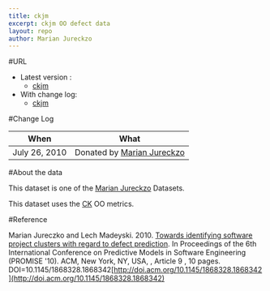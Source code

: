 ```yaml
---
title: ckjm
excerpt: ckjm OO defect data
layout: repo
author: Marian Jureckzo
---
```



#URL

  * Latest version :
    * [ckjm](https://terapromise.csc.ncsu.edu:8443/svn/repo/defect/ck/ckjm/ckjm.csv)
  * With change log:
    * [ckjm](https://terapromise.csc.ncsu.edu:8443/svn/repo/defect/ck/ckjm/)

#Change Log

When | What
---- | ----
July 26, 2010 | Donated by [Marian Jureckzo](/repo/people/data-donors/promise3.html)

#About the data

This dataset is one of the [Marian Jureckzo](/repo/people/data-donors/promise3.html) Datasets.

This dataset uses the [CK](/repo/defect/ck) OO metrics.

#Reference

Marian Jureczko and Lech Madeyski. 2010. [Towards identifying software project clusters with regard to defect prediction](http://dl.acm.org/citation.cfm?id=1868328.1868342&coll=DL&dl=GUIDE&CFID=96280125&CFTOKEN=47274353). In
Proceedings of the 6th International Conference on Predictive
Models in Software Engineering (PROMISE '10). ACM, New York,
NY, USA, , Article 9 , 10 pages. DOI=10.1145/1868328.1868342[http://doi.acm.org/10.1145/1868328.1868342](http://doi.acm.org/10.1145/1868328.1868342)
